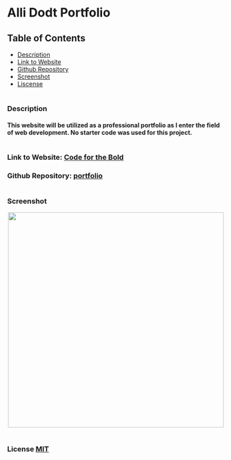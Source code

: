 
# Alli Dodt Portfolio

## Table of Contents
- [Description](#description)
- [Link to Website](#website-link)
- [Github Repository](#github-repo)
- [Screenshot](#screenshot)
- [Liscense](#license)


#
#
### Description
#### This website will be utilized as a professional portfolio as I enter the field of web development. No starter code was used for this project. 



#
<a id="website-link"></a>

### Link to Website: [Code for the Bold](https://adodt.github.io/portfolio/)

<a id="github-repo"></a>

### Github Repository: [portfolio](https://github.com/adodt/portfolio)

#
### Screenshot 
<div align="center">
<img src="assets/images/adodt-screenshot.png" width ="500px"/>
</div>

<a id="license"></a>

#
### License [MIT](http://choosealicense.com/licenses/mit/)
